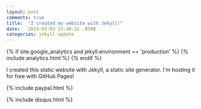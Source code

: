 ```yaml
---
layout: post
comments: true
title:  "I created my website with Jekyll!"
date:   2019-03-03 23:48:32 -0500
categories: jekyll update
---
```

{% if site.google_analytics and jekyll.environment == 'production' %}
{% include analytics.html %}
{% endif %}

I created this static website with Jekyll, a static site generator. I'm hosting it for free with GitHub Pages!

{% include paypal.html %}


{% include disqus.html %}
